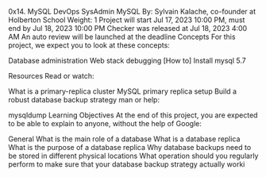 0x14. MySQL
DevOps
SysAdmin
MySQL
 By: Sylvain Kalache, co-founder at Holberton School
 Weight: 1
 Project will start Jul 17, 2023 10:00 PM, must end by Jul 18, 2023 10:00 PM
 Checker was released at Jul 18, 2023 4:00 AM
 An auto review will be launched at the deadline
Concepts
For this project, we expect you to look at these concepts:

Database administration
Web stack debugging
[How to] Install mysql 5.7


Resources
Read or watch:

What is a primary-replica cluster
MySQL primary replica setup
Build a robust database backup strategy
man or help:

mysqldump
Learning Objectives
At the end of this project, you are expected to be able to explain to anyone, without the help of Google:

General
What is the main role of a database
What is a database replica
What is the purpose of a database replica
Why database backups need to be stored in different physical locations
What operation should you regularly perform to make sure that your database backup strategy actually worki
